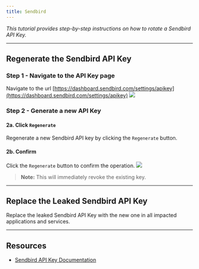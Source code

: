 ```yaml
---
title: Sendbird
---
```


*This tutorial provides step-by-step instructions on how to rotate a Sendbird API Key.*

---

## Regenerate the Sendbird API Key

### Step 1 - Navigate to the API Key page
Navigate to the url [https://dashboard.sendbird.com/settings/apikey](https://dashboard.sendbird.com/settings/apikey)
![](/images/sendbird/2.png)

### Step 2 - Generate a new API Key
#### 2a. Click `Regenerate`
Regenerate a new Sendbird API key by clicking the `Regenerate` button.
#### 2b. Confirm
Click the `Regenerate` button to confirm the operation.
![](/images/sendbird/3.png)

> **Note:** This will immediately revoke the existing key.

---

## Replace the Leaked Sendbird API Key
Replace the leaked Sendbird API Key with the new one in all impacted applications and services.

---

## Resources
- [Sendbird API Key Documentation](https://sendbird.com/docs/chat/platform-api/v3/prepare-to-use-api#2-authentication)